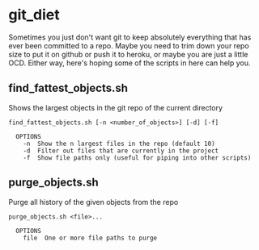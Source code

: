 git_diet
========

Sometimes you just don't want git to keep absolutely everything that has ever been committed to a repo.  Maybe you need to trim down your repo size to put it on github or push it to heroku, or maybe you are just a little OCD.  Either way, here's hoping some of the scripts in here can help you.

find\_fattest_objects.sh
--------------------
Shows the largest objects in the git repo of the current directory

    find_fattest_objects.sh [-n <number_of_objects>] [-d] [-f]
    
      OPTIONS
        -n  Show the n largest files in the repo (default 10)
        -d  Filter out files that are currently in the project
        -f  Show file paths only (useful for piping into other scripts)
        

purge\_objects.sh
--------------------
Purge all history of the given objects from the repo

    purge_objects.sh <file>...

      OPTIONS
        file  One or more file paths to purge
        